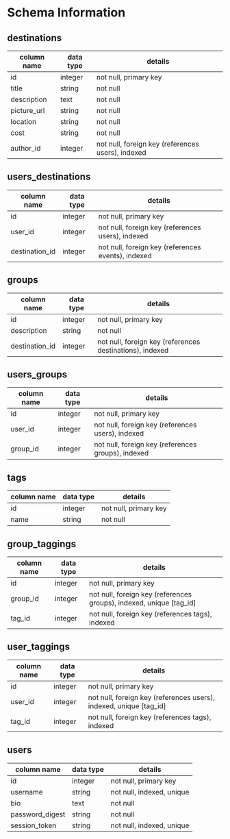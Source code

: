 # Schema Information

## destinations
column name | data type | details
------------|-----------|-----------------------
id          | integer   | not null, primary key
title       | string    | not null
description | text      | not null
picture_url | string    | not null
location    | string    | not null
cost        | string    | not null
author_id   | integer   | not null, foreign key (references users), indexed

## users_destinations
column name | data type | details
------------|-----------|-----------------------
id          | integer   | not null, primary key
user_id     | integer   | not null, foreign key (references users), indexed
destination_id    | integer   | not null, foreign key (references events), indexed

## groups
column name | data type | details
------------|-----------|-----------------------
id          | integer   | not null, primary key
description | string    | not null
destination_id| integer | not null, foreign key (references destinations), indexed

## users_groups
column name | data type | details
------------|-----------|-----------------------
id          | integer   | not null, primary key
user_id     | integer   | not null, foreign key (references users), indexed
group_id    | integer   | not null, foreign key (references groups), indexed

## tags
column name | data type | details
------------|-----------|-----------------------
id          | integer   | not null, primary key
name        | string    | not null

## group_taggings
column name | data type | details
------------|-----------|-----------------------
id          | integer   | not null, primary key
group_id    | integer   | not null, foreign key (references groups), indexed, unique [tag_id]
tag_id      | integer   | not null, foreign key (references tags), indexed

## user_taggings
column name | data type | details
------------|-----------|-----------------------
id          | integer   | not null, primary key
user_id     | integer   | not null, foreign key (references users), indexed, unique [tag_id]
tag_id      | integer   | not null, foreign key (references tags), indexed

## users
column name     | data type | details
----------------|-----------|-----------------------
id              | integer   | not null, primary key
username        | string    | not null, indexed, unique
bio             | text      | not null
password_digest | string    | not null
session_token   | string    | not null, indexed, unique
